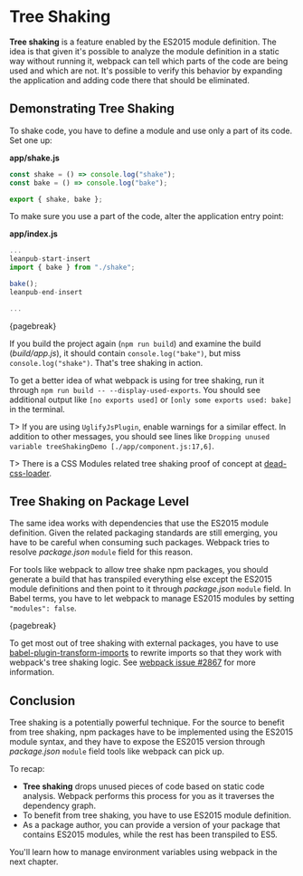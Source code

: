 # Tree Shaking

**Tree shaking** is a feature enabled by the ES2015 module definition. The idea is that given it's possible to analyze the module definition in a static way without running it, webpack can tell which parts of the code are being used and which are not. It's possible to verify this behavior by expanding the application and adding code there that should be eliminated.

## Demonstrating Tree Shaking

To shake code, you have to define a module and use only a part of its code. Set one up:

**app/shake.js**

```javascript
const shake = () => console.log("shake");
const bake = () => console.log("bake");

export { shake, bake };
```

To make sure you use a part of the code, alter the application entry point:

**app/index.js**

```javascript
...
leanpub-start-insert
import { bake } from "./shake";

bake();
leanpub-end-insert

...
```

{pagebreak}

If you build the project again (`npm run build`) and examine the build (*build/app.js*), it should contain `console.log("bake")`, but miss `console.log("shake")`. That's tree shaking in action.

To get a better idea of what webpack is using for tree shaking, run it through `npm run build -- --display-used-exports`. You should see additional output like `[no exports used]` or `[only some exports used: bake]` in the terminal.

T> If you are using `UglifyJsPlugin`, enable warnings for a similar effect. In addition to other messages, you should see lines like `Dropping unused variable treeShakingDemo [./app/component.js:17,6]`.

T> There is a CSS Modules related tree shaking proof of concept at [dead-css-loader](https://github.com/simlrh/dead-css-loader).

## Tree Shaking on Package Level

The same idea works with dependencies that use the ES2015 module definition. Given the related packaging standards are still emerging, you have to be careful when consuming such packages. Webpack tries to resolve *package.json* `module` field for this reason.

For tools like webpack to allow tree shake npm packages, you should generate a build that has transpiled everything else except the ES2015 module definitions and then point to it through *package.json* `module` field. In Babel terms, you have to let webpack to manage ES2015 modules by setting `"modules": false`.

{pagebreak}

To get most out of tree shaking with external packages, you have to use [babel-plugin-transform-imports](https://www.npmjs.com/package/babel-plugin-transform-imports) to rewrite imports so that they work with webpack's tree shaking logic. See [webpack issue #2867](https://github.com/webpack/webpack/issues/2867) for more information.

## Conclusion

Tree shaking is a potentially powerful technique. For the source to benefit from tree shaking, npm packages have to be implemented using the ES2015 module syntax, and they have to expose the ES2015 version through *package.json* `module` field tools like webpack can pick up.

To recap:

* **Tree shaking** drops unused pieces of code based on static code analysis. Webpack performs this process for you as it traverses the dependency graph.
* To benefit from tree shaking, you have to use ES2015 module definition.
* As a package author, you can provide a version of your package that contains ES2015 modules, while the rest has been transpiled to ES5.

You'll learn how to manage environment variables using webpack in the next chapter.
